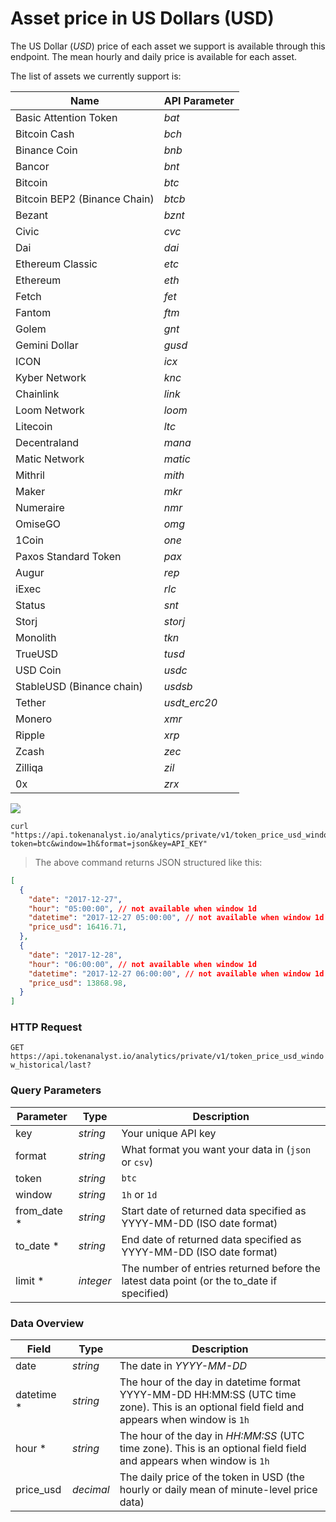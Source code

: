# Asset price in US Dollars (USD)
The US Dollar (_USD_) price of each asset we support is available through this endpoint. The mean hourly and daily price is available for each asset.

The list of assets we currently support is:

| Name                      | API Parameter |
|---------------------------|---------------|
| Basic Attention Token     | _bat_         |
| Bitcoin Cash              | _bch_         |
| Binance Coin              | _bnb_         |
| Bancor                    | _bnt_         |
| Bitcoin                   | _btc_         |
| Bitcoin BEP2 (Binance Chain)   | _btcb_        |
| Bezant                    | _bznt_        |
| Civic                     | _cvc_         |
| Dai                       | _dai_         |
| Ethereum Classic          | _etc_         |
| Ethereum                  | _eth_         |
| Fetch                     | _fet_         |
| Fantom                    | _ftm_         |
| Golem                     | _gnt_         |
| Gemini Dollar             | _gusd_        |
| ICON                      | _icx_         |
| Kyber Network             | _knc_         |
| Chainlink                 | _link_        |
| Loom Network              | _loom_        |
| Litecoin                  | _ltc_         |
| Decentraland              | _mana_        |
| Matic Network             | _matic_       |
| Mithril                   | _mith_        |
| Maker                     | _mkr_         |
| Numeraire                 | _nmr_         |
| OmiseGO                   | _omg_         |
| 1Coin                     | _one_         |
| Paxos Standard Token      | _pax_         |
| Augur                     | _rep_         |
| iExec                     | _rlc_         |
| Status                    | _snt_         |
| Storj                     | _storj_       |
| Monolith                  | _tkn_         |
| TrueUSD                   | _tusd_        |
| USD Coin                  | _usdc_        |
| StableUSD (Binance chain) | _usdsb_       |
| Tether                    | _usdt_erc20_  |
| Monero                    | _xmr_         |
| Ripple                    | _xrp_         |
| Zcash                     | _zec_         |
| Zilliqa                   | _zil_         |
| 0x                        | _zrx_         |


<img src="https://img.shields.io/badge/Tier-Hobbyist-blue.svg"/>

```shell
curl "https://api.tokenanalyst.io/analytics/private/v1/token_price_usd_window_historical/last?token=btc&window=1h&format=json&key=API_KEY"
```

> The above command returns JSON structured like this:

```json
[
  {
    "date": "2017-12-27",
    "hour": "05:00:00", // not available when window 1d
    "datetime": "2017-12-27 05:00:00", // not available when window 1d
    "price_usd": 16416.71,
  },
  {
    "date": "2017-12-28",
    "hour": "06:00:00", // not available when window 1d
    "datetime": "2017-12-27 06:00:00", // not available when window 1d
    "price_usd": 13868.98,
  }
]
```

### HTTP Request

`GET https://api.tokenanalyst.io/analytics/private/v1/token_price_usd_window_historical/last?`

### Query Parameters

| Parameter | Type     | Description                                         |
| --------- | -------- | --------------------------------------------------- |
| key       | _string_ | Your unique API key                                 |
| format    | _string_ | What format you want your data in (`json` or `csv`) |
| token     | _string_ | `btc`                                               |
| window    | _string_ | `1h` or `1d`                                        |
| from_date \* | _string_  | Start date of returned data specified as YYYY-MM-DD (ISO date format)                     |
| to_date \*   | _string_  | End date of returned data specified as YYYY-MM-DD (ISO date format)                       |
| limit \*     | _integer_ | The number of entries returned before the latest data point (or the to_date if specified) |


### Data Overview

| Field         | Type     | Description                                          |
| ------------- | -------- | ---------------------------------------------------- |
| date         | _string_ | The date in _YYYY-MM-DD_                                                  |
| datetime *   | _string_  | The hour of the day in datetime format YYYY-MM-DD HH:MM:SS (UTC time zone). This is an optional field field and appears when window is `1h`                                                                               |
| hour *       | _string_  | The hour of the day in _HH:MM:SS_ (UTC time zone). This is an optional field field and appears when window is `1h`                                                                                                        |
| price_usd    | _decimal_ | The daily price of the token in USD (the hourly or daily mean of minute-level price data) |
